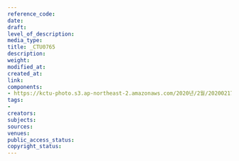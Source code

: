 ```yaml
---
reference_code: 
date: 
draft: 
level_of_description: 
media_type: 
title: _CTU0765
description: 
weight: 
modified_at: 
created_at: 
link: 
components:
- https://kctu-photo.s3.ap-northeast-2.amazonaws.com/2020년/2월/20200217_제70차+민주노총+정기대의원대회/_CTU0765.jpg
tags:
- 
creators: 
subjects: 
sources: 
venues: 
public_access_status: 
copyright_status: 
---
```

